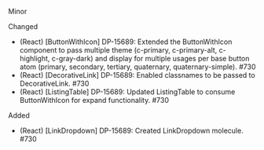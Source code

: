 Minor

Changed
- (React) [ButtonWithIcon] DP-15689: Extended the ButtonWithIcon component to pass multiple theme (c-primary, c-primary-alt, c-highlight, c-gray-dark) and display for multiple usages per base button atom (primary, secondary, tertiary, quaternary, quaternary-simple). #730
- (React) [DecorativeLink] DP-15689: Enabled classnames to be passed to DecorativeLink. #730
- (React) [ListingTable] DP-15689: Updated ListingTable to consume ButtonWithIcon for expand functionality. #730

Added
- (React) [LinkDropdown] DP-15689: Created LinkDropdown molecule. #730
